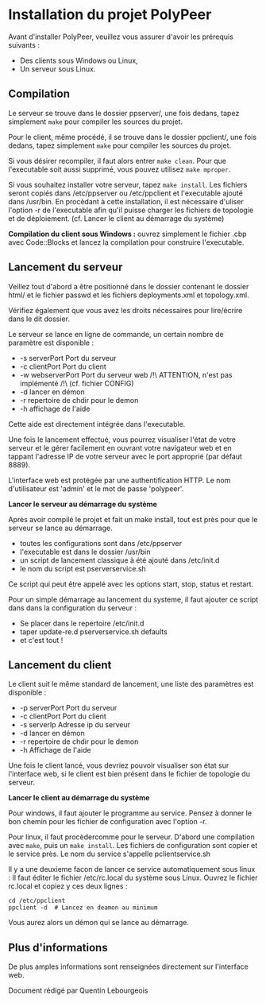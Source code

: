Installation du projet PolyPeer
===============================

Avant d'installer PolyPeer, veuillez vous assurer d'avoir les prérequis suivants :

* Des clients sous Windows ou Linux,
* Un serveur sous Linux.

Compilation
--------------

Le serveur se trouve dans le dossier ppserver/, une fois dedans, tapez simplement `make`
pour compiler les sources du projet.

Pour le client, même procédé, il se trouve dans le dossier ppclient/, une fois dedans, 
tapez simplement `make` pour compiler les sources du projet.

Si vous désirer recompiler, il faut alors entrer `make clean`. Pour que l'executable soit
aussi supprimé, vous pouvez utilisez `make mproper`.

Si vous souhaitez installer votre serveur, tapez `make install`. Les fichiers seront copiés
dans /etc/ppserver ou /etc/ppclient et l'executable ajouté dans /usr/bin. En procèdant à cette
installation, il est nécessaire d'uliser l'option -r de l'executable afin qu'il puisse charger
les fichiers de topologie et de déploiement. (cf. Lancer le client au démarrage du système)

**Compilation du client sous Windows :** ouvrez simplement le fichier .cbp avec Code::Blocks
et lancez la compilation pour construire l'executable.

Lancement du serveur
-----------------------

Veillez tout d'abord a être positionné dans le dossier contenant le dossier html/ et le fichier passwd et les fichiers deployments.xml et topology.xml.

Vérifiez également que vous avez les droits nécessaires pour lire/écrire dans le dit dossier.

Le serveur se lance en ligne de commande, un certain nombre de paramètre est disponible :

* -s serverPort Port du serveur
* -c clientPort Port du client
* -w webserverPort Port du serveur web /!\ ATTENTION, n'est pas implémenté /!\ (cf. fichier CONFIG)
* -d lancer en démon
* -r repertoire de chdir pour le demon
* -h affichage de l'aide

Cette aide est directement intégrée dans l'executable.

Une fois le lancement effectué, vous pourrez visualiser l'état de votre serveur et le gérer
facilement en ouvrant votre navigateur web et en tappant l'adresse IP de votre serveur avec
le port approprié (par défaut 8889).

L'interface web est protégée par une authentification HTTP. Le nom d'utilisateur est 'admin' et le mot
de passe 'polypeer'.

**Lancer le serveur au démarrage du système**

Après avoir compilé le projet et fait un make install, tout est près pour que le serveur se lance
au démarrage. 

* toutes les configurations sont dans /etc/ppserver
* l'executable est dans le dossier /usr/bin
* un script de lancement classique à été ajouté dans /etc/init.d
* le nom du script est pserverservice.sh

Ce script qui peut être appelé avec les options start, stop, status et restart.

Pour un simple démarrage au lancement du systeme, il faut ajouter ce script dans
dans la configuration du serveur :

* Se placer dans le repertoire /etc/init.d
* taper update-re.d pserverservice.sh defaults
* et c'est tout !


Lancement du client
----------------------

Le client suit le même standard de lancement, une liste des paramètres est disponible :

* -p serverPort Port du serveur
* -c clientPort Port du client
* -s serverIp Adresse ip du serveur
* -d lancer en démon
* -r repertoire de chdir pour le demon
* -h Affichage de l'aide

Une fois le client lancé, vous devriez pouvoir visualiser son état sur l'interface web, si le client
est bien présent dans le fichier de topologie du serveur.

**Lancer le client au démarrage du système**

Pour windows, il faut ajouter le programme au service. Pensez à donner le bon chemin pour les fichier de
configuration avec l'option -r.

Pour linux, il faut procèdercomme pour le serveur. D'abord une compilation avec `make`, puis un `make install`.
Les fichiers de configuration sont copier et le service près.
Le nom du service s'appelle pclientservice.sh

Il y a une deuxieme facon de lancer ce service automatiquement sous linux :
Il faut éditer le fichier /etc/rc.local du système sous Linux.
Ouvrez le fichier rc.local et copiez y ces deux lignes :

    cd /etc/ppclient
    ppclient -d  # Lancez en deamon au minimum

Vous aurez alors un démon qui se lance au démarrage.


Plus d'informations
-------------------

De plus amples informations sont renseignées directement sur l'interface web.

Document rédigé par Quentin Lebourgeois
